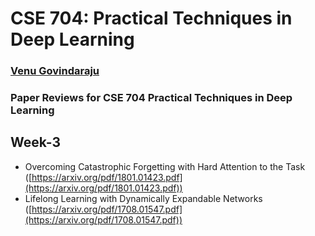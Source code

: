 # CSE 704: Practical Techniques in Deep Learning
### [Venu Govindaraju](https://cubs.buffalo.edu/about-the-director)

### Paper Reviews for CSE 704 Practical Techniques in Deep Learning

## Week-3
- Overcoming Catastrophic Forgetting with Hard Attention to the Task ([https://arxiv.org/pdf/1801.01423.pdf](https://arxiv.org/pdf/1801.01423.pdf))
- Lifelong Learning with Dynamically Expandable Networks ([https://arxiv.org/pdf/1708.01547.pdf](https://arxiv.org/pdf/1708.01547.pdf))

